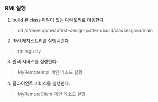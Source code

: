 ### RMI 실행
1. build 된 class 파일이 있는 디렉토리로 이동한다.
> cd /c/develop/headfirst-design-pattern/build/classes/java/main

2. RMI 레지스트리를 실행시킨다.
> rmiregistry

3. 원격 서비스를 실행한다.
> MyRemoteImpl 메인 메소드 실행

4. 클라이언트 서비스를 실행한다.
> MyRemoteClient 메인 메소드 실행